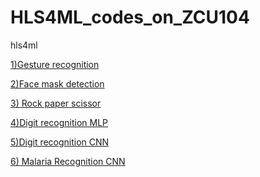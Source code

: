 # HLS4ML_codes_on_ZCU104
hls4ml  

<a href="https://github.com/minecraftdixit/HLS4ML_codes_on_ZCU104/tree/main/code1
">1)Gesture recognition</a>

<a href="https://github.com/minecraftdixit/HLS4ML_codes_on_ZCU104/tree/main/code1
">2)Face mask detection</a>

<a href="https://github.com/minecraftdixit/HLS4ML_codes_on_ZCU104/tree/main/code1
">3) Rock paper scissor</a>


<a href="https://github.com/minecraftdixit/HLS4ML_codes_on_ZCU104/tree/main/code1
">4)Digit recognition MLP</a>


<a href="https://github.com/minecraftdixit/HLS4ML_codes_on_ZCU104/tree/main/code1
">5)Digit recognition CNN</a>


<a href="https://github.com/minecraftdixit/HLS4ML_codes_on_ZCU104/tree/main/code1
">6) Malaria Recognition CNN  </a>
